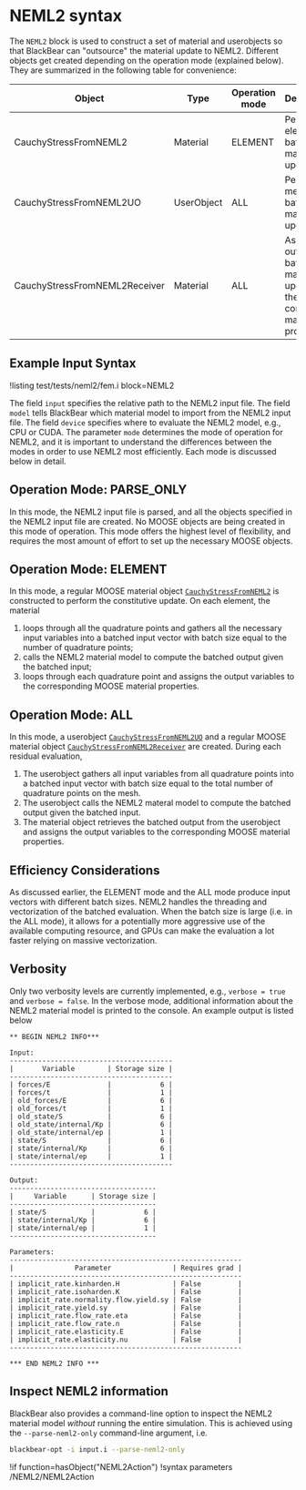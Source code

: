 # NEML2 syntax

The `NEML2` block is used to construct a set of material and userobjects so that BlackBear can "outsource" the material update to NEML2. Different objects get created depending on the operation mode (explained below). They are summarized in the following table for convenience:

| Object                        | Type       | Operation mode | Description                                                                                  |
| ----------------------------- | ---------- | -------------- | :------------------------------------------------------------------------------------------- |
| CauchyStressFromNEML2         | Material   | ELEMENT        | Perform element-wise batched material update                                                 |
| CauchyStressFromNEML2UO       | UserObject | ALL            | Perform mesh-wise batched material update                                                    |
| CauchyStressFromNEML2Receiver | Material   | ALL            | Assign the outputs of the batched material update into the corresponding material properties |

## Example Input Syntax

!listing test/tests/neml2/fem.i block=NEML2

The field `input` specifies the relative path to the NEML2 input file. The field `model` tells BlackBear which material model to import from the NEML2 input file. The field `device` specifies where to evaluate the NEML2 model, e.g., CPU or CUDA. The parameter `mode` determines the mode of operation for NEML2, and it is important to understand the differences between the modes in order to use NEML2 most efficiently. Each mode is discussed below in detail.

## Operation Mode: PARSE_ONLY

In this mode, the NEML2 input file is parsed, and all the objects specified in the NEML2 input file are created. No MOOSE objects are being created in this mode of operation. This mode offers the highest level of flexibility, and requires the most amount of effort to set up the necessary MOOSE objects.

## Operation Mode: ELEMENT

In this mode, a regular MOOSE material object [`CauchyStressFromNEML2`](CauchyStressFromNEML2.md) is constructed to perform the constitutive update. On each element, the material

1. loops through all the quadrature points and gathers all the necessary input variables into a batched input vector with batch size equal to the number of quadrature points;
2. calls the NEML2 material model to compute the batched output given the batched input;
3. loops through each quadrature point and assigns the output variables to the corresponding MOOSE material properties.

## Operation Mode: ALL

In this mode, a userobject [`CauchyStressFromNEML2UO`](CauchyStressFromNEML2UO.md) and a regular MOOSE material object [`CauchyStressFromNEML2Receiver`](CauchyStressFromNEML2Receiver.md) are created. During each residual evaluation,

1. The userobject gathers all input variables from all quadrature points into a batched input vector with batch size equal to the total number of quadrature points on the mesh.
2. The userobject calls the NEML2 materal model to compute the batched output given the batched input.
3. The material object retrieves the batched output from the userobject and assigns the output variables to the corresponding MOOSE material properties.

## Efficiency Considerations

As discussed earlier, the ELEMENT mode and the ALL mode produce input vectors with different batch sizes. NEML2 handles the threading and vectorization of the batched evaluation. When the batch size is large (i.e. in the ALL mode), it allows for a potentially more aggressive use of the available computing resource, and GPUs can make the evaluation a lot faster relying on massive vectorization.

## Verbosity

Only two verbosity levels are currently implemented, e.g., `verbose = true` and `verbose = false`. In the verbose mode, additional information about the NEML2 material model is printed to the console. An example output is listed below

```text
** BEGIN NEML2 INFO***

Input:
----------------------------------------
|       Variable        | Storage size |
----------------------------------------
| forces/E              |            6 |
| forces/t              |            1 |
| old_forces/E          |            6 |
| old_forces/t          |            1 |
| old_state/S           |            6 |
| old_state/internal/Kp |            6 |
| old_state/internal/ep |            1 |
| state/S               |            6 |
| state/internal/Kp     |            6 |
| state/internal/ep     |            1 |
----------------------------------------

Output:
------------------------------------
|     Variable      | Storage size |
------------------------------------
| state/S           |            6 |
| state/internal/Kp |            6 |
| state/internal/ep |            1 |
------------------------------------

Parameters:
---------------------------------------------------------
|               Parameter               | Requires grad |
---------------------------------------------------------
| implicit_rate.kinharden.H             | False         |
| implicit_rate.isoharden.K             | False         |
| implicit_rate.normality.flow.yield.sy | False         |
| implicit_rate.yield.sy                | False         |
| implicit_rate.flow_rate.eta           | False         |
| implicit_rate.flow_rate.n             | False         |
| implicit_rate.elasticity.E            | False         |
| implicit_rate.elasticity.nu           | False         |
---------------------------------------------------------

*** END NEML2 INFO ***
```

## Inspect NEML2 information

BlackBear also provides a command-line option to inspect the NEML2 material model _without_ running the entire simulation. This is achieved using the `--parse-neml2-only` command-line argument, i.e.

```bash
blackbear-opt -i input.i --parse-neml2-only
```

!if function=hasObject("NEML2Action")
!syntax parameters /NEML2/NEML2Action
